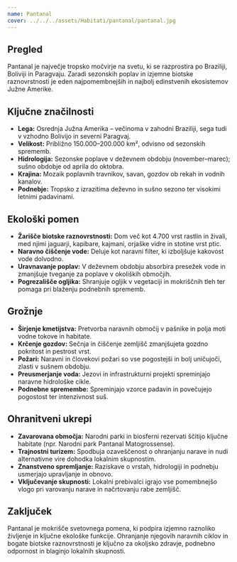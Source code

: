 ```yaml
---
name: Pantanal
cover: ../../../assets/Habitati/pantanal/pantanal.jpg
---
```

## Pregled
Pantanal je največje tropsko močvirje na svetu, ki se razprostira po Braziliji, Boliviji in Paragvaju. Zaradi sezonskih poplav in izjemne biotske raznovrstnosti je eden najpomembnejših in najbolj edinstvenih ekosistemov Južne Amerike.

## Ključne značilnosti
- **Lega:** Osrednja Južna Amerika – večinoma v zahodni Braziliji, sega tudi v vzhodno Bolivijo in severni Paragvaj.
- **Velikost:** Približno 150.000–200.000 km², odvisno od sezonskih sprememb.
- **Hidrologija:** Sezonske poplave v deževnem obdobju (november–marec); sušno obdobje od aprila do oktobra.
- **Krajina:** Mozaik poplavnih travnikov, savan, gozdov ob rekah in vodnih kanalov.
- **Podnebje:** Tropsko z izrazitima deževno in sušno sezono ter visokimi letnimi padavinami.

## Ekološki pomen
- **Žarišče biotske raznovrstnosti:** Dom več kot 4.700 vrst rastlin in živali, med njimi jaguarji, kapibare, kajmani, orjaške vidre in stotine vrst ptic.
- **Naravno čiščenje vode:** Deluje kot naravni filter, ki izboljšuje kakovost vode dolvodno.
- **Uravnavanje poplav:** V deževnem obdobju absorbira presežek vode in zmanjšuje tveganje za poplave v okoliških območjih.
- **Pogrezališče ogljika:** Shranjuje ogljik v vegetaciji in mokriščnih tleh ter pomaga pri blaženju podnebnih sprememb.

## Grožnje
- **Širjenje kmetijstva:** Pretvorba naravnih območij v pašnike in polja moti vodne tokove in habitate.
- **Krčenje gozdov:** Sečnja in čiščenje zemljišč zmanjšujeta gozdno pokritost in pestrost vrst.
- **Požari:** Naravni in človekovi požari so vse pogostejši in bolj uničujoči, zlasti v sušnem obdobju.
- **Preusmerjanje voda:** Jezovi in infrastrukturni projekti spreminjajo naravne hidrološke cikle.
- **Podnebne spremembe:** Spreminjajo vzorce padavin in povečujejo pogostost ter intenzivnost suš.

## Ohranitveni ukrepi
- **Zavarovana območja:** Narodni parki in biosferni rezervati ščitijo ključne habitate (npr. Narodni park Pantanal Matogrossense).
- **Trajnostni turizem:** Spodbuja ozaveščenost o ohranjanju narave in nudi alternativne vire dohodka lokalnim skupnostim.
- **Znanstveno spremljanje:** Raziskave o vrstah, hidrologiji in podnebju usmerjajo upravljanje in obnovo.
- **Vključevanje skupnosti:** Lokalni prebivalci igrajo vse pomembnejšo vlogo pri varovanju narave in načrtovanju rabe zemljišč.

## Zaključek
Pantanal je mokrišče svetovnega pomena, ki podpira izjemno raznoliko življenje in ključne ekološke funkcije. Ohranjanje njegovih naravnih ciklov in bogate biotske raznovrstnosti je ključno za okoljsko zdravje, podnebno odpornost in blaginjo lokalnih skupnosti.
